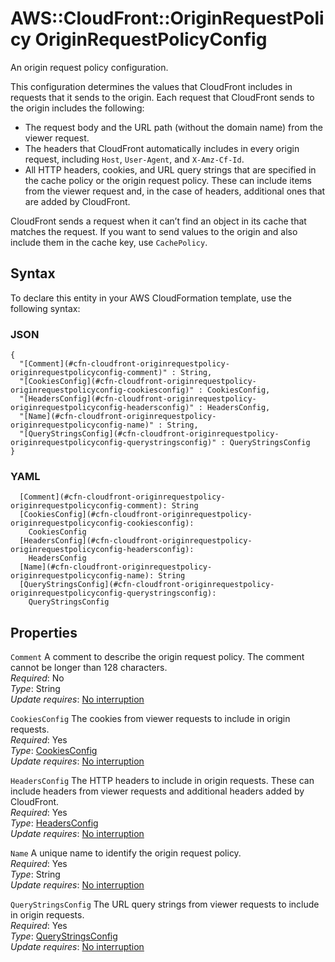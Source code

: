 # AWS::CloudFront::OriginRequestPolicy OriginRequestPolicyConfig<a name="aws-properties-cloudfront-originrequestpolicy-originrequestpolicyconfig"></a>

An origin request policy configuration\.

This configuration determines the values that CloudFront includes in requests that it sends to the origin\. Each request that CloudFront sends to the origin includes the following:
+ The request body and the URL path \(without the domain name\) from the viewer request\.
+ The headers that CloudFront automatically includes in every origin request, including `Host`, `User-Agent`, and `X-Amz-Cf-Id`\.
+ All HTTP headers, cookies, and URL query strings that are specified in the cache policy or the origin request policy\. These can include items from the viewer request and, in the case of headers, additional ones that are added by CloudFront\.

CloudFront sends a request when it can’t find an object in its cache that matches the request\. If you want to send values to the origin and also include them in the cache key, use `CachePolicy`\.

## Syntax<a name="aws-properties-cloudfront-originrequestpolicy-originrequestpolicyconfig-syntax"></a>

To declare this entity in your AWS CloudFormation template, use the following syntax:

### JSON<a name="aws-properties-cloudfront-originrequestpolicy-originrequestpolicyconfig-syntax.json"></a>

```
{
  "[Comment](#cfn-cloudfront-originrequestpolicy-originrequestpolicyconfig-comment)" : String,
  "[CookiesConfig](#cfn-cloudfront-originrequestpolicy-originrequestpolicyconfig-cookiesconfig)" : CookiesConfig,
  "[HeadersConfig](#cfn-cloudfront-originrequestpolicy-originrequestpolicyconfig-headersconfig)" : HeadersConfig,
  "[Name](#cfn-cloudfront-originrequestpolicy-originrequestpolicyconfig-name)" : String,
  "[QueryStringsConfig](#cfn-cloudfront-originrequestpolicy-originrequestpolicyconfig-querystringsconfig)" : QueryStringsConfig
}
```

### YAML<a name="aws-properties-cloudfront-originrequestpolicy-originrequestpolicyconfig-syntax.yaml"></a>

```
  [Comment](#cfn-cloudfront-originrequestpolicy-originrequestpolicyconfig-comment): String
  [CookiesConfig](#cfn-cloudfront-originrequestpolicy-originrequestpolicyconfig-cookiesconfig): 
    CookiesConfig
  [HeadersConfig](#cfn-cloudfront-originrequestpolicy-originrequestpolicyconfig-headersconfig): 
    HeadersConfig
  [Name](#cfn-cloudfront-originrequestpolicy-originrequestpolicyconfig-name): String
  [QueryStringsConfig](#cfn-cloudfront-originrequestpolicy-originrequestpolicyconfig-querystringsconfig): 
    QueryStringsConfig
```

## Properties<a name="aws-properties-cloudfront-originrequestpolicy-originrequestpolicyconfig-properties"></a>

`Comment`  <a name="cfn-cloudfront-originrequestpolicy-originrequestpolicyconfig-comment"></a>
A comment to describe the origin request policy\. The comment cannot be longer than 128 characters\.  
*Required*: No  
*Type*: String  
*Update requires*: [No interruption](https://docs.aws.amazon.com/AWSCloudFormation/latest/UserGuide/using-cfn-updating-stacks-update-behaviors.html#update-no-interrupt)

`CookiesConfig`  <a name="cfn-cloudfront-originrequestpolicy-originrequestpolicyconfig-cookiesconfig"></a>
The cookies from viewer requests to include in origin requests\.  
*Required*: Yes  
*Type*: [CookiesConfig](aws-properties-cloudfront-originrequestpolicy-cookiesconfig.md)  
*Update requires*: [No interruption](https://docs.aws.amazon.com/AWSCloudFormation/latest/UserGuide/using-cfn-updating-stacks-update-behaviors.html#update-no-interrupt)

`HeadersConfig`  <a name="cfn-cloudfront-originrequestpolicy-originrequestpolicyconfig-headersconfig"></a>
The HTTP headers to include in origin requests\. These can include headers from viewer requests and additional headers added by CloudFront\.  
*Required*: Yes  
*Type*: [HeadersConfig](aws-properties-cloudfront-originrequestpolicy-headersconfig.md)  
*Update requires*: [No interruption](https://docs.aws.amazon.com/AWSCloudFormation/latest/UserGuide/using-cfn-updating-stacks-update-behaviors.html#update-no-interrupt)

`Name`  <a name="cfn-cloudfront-originrequestpolicy-originrequestpolicyconfig-name"></a>
A unique name to identify the origin request policy\.  
*Required*: Yes  
*Type*: String  
*Update requires*: [No interruption](https://docs.aws.amazon.com/AWSCloudFormation/latest/UserGuide/using-cfn-updating-stacks-update-behaviors.html#update-no-interrupt)

`QueryStringsConfig`  <a name="cfn-cloudfront-originrequestpolicy-originrequestpolicyconfig-querystringsconfig"></a>
The URL query strings from viewer requests to include in origin requests\.  
*Required*: Yes  
*Type*: [QueryStringsConfig](aws-properties-cloudfront-originrequestpolicy-querystringsconfig.md)  
*Update requires*: [No interruption](https://docs.aws.amazon.com/AWSCloudFormation/latest/UserGuide/using-cfn-updating-stacks-update-behaviors.html#update-no-interrupt)